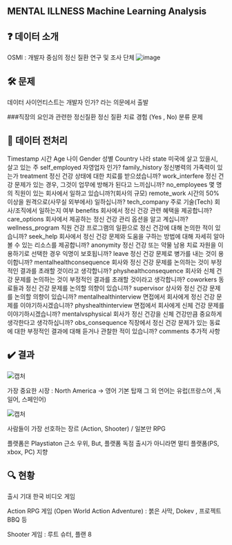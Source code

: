 ## MENTAL  ILLNESS Machine Learning Analysis

## ❓ 데이터 소개
OSMI : 개발자 중심의 정신 질환 연구 및 조사 단체
![image](https://user-images.githubusercontent.com/48009811/179446356-433cf5c7-1d3c-46cd-b94c-3f777efaa4cb.png)

## 🛠 문제
데이터 사이언티스트는 개발자 인가? 라는 의문에서 출발

###직장의 요인과 관련한 정신질환 정신 질환 치료 경험 (Yes , No) 분류 문제

## 🧹 데이터 전처리
Timestamp	시간
Age	나이
Gender	성별
Country	나라
state	미국에 살고 있을시, 살고 있는 주
self_employed	자영업자 인가?
family_history	정신병력의 가족력이 있는가
treatment	정신 건강 상태에 대한 치료를 받으셨습니까? 
work_interfere	정신 건강 문제가 있는 경우, 그것이 업무에 방해가 된다고 느끼십니까? 
no_employees	몇 명의 직원이 있는 회사에서 일하고 있습니까?(회사의 규모)
remote_work	시간의 50% 이상을 원격으로(사무실 외부에서) 일하십니까? 
tech_company	주로 기술(Tech) 회사/조직에서 일하는지 여부
benefits	회사에서 정신 건강 관련 혜택을 제공합니까? 
care_options	회사에서 제공하는 정신 건강 관리 옵션을 알고 계십니까? 
wellness_program	직원 건강 프로그램의 일환으로 정신 건강에 대해 논의한 적이 있습니까? 
seek_help	회사에서 정신 건강 문제와 도움을 구하는 방법에 대해 자세히 알아볼 수 있는 리소스를 제공합니까? 
anonymity	정신 건강 또는 약물 남용 치료 자원을 이용하기로 선택한 경우 익명이 보호됩니까? 
leave	정신 건강 문제로 병가를 내는 것이 용이합니까?
mentalhealthconsequence	회사와 정신 건강 문제를 논의하는 것이 부정적인 결과를 초래할 것이라고 생각합니까? 
physhealthconsequence	회사와 신체 건강 문제를 논의하는 것이 부정적인 결과를 초래할 것이라고 생각합니까? 
coworkers	동료들과 정신 건강 문제를 논의할 의향이 있습니까? 
supervisor	상사와 정신 건강 문제를 논의할 의향이 있습니까? 
mentalhealthinterview	면접에서 회사에게 정신 건강 문제를 이야기하시겠습니까?
physhealthinterview	면접에서 회사에게 신체 건강 문제를 이야기하시겠습니까?
mentalvsphysical	회사가 정신 건강을 신체 건강만큼 중요하게 생각한다고 생각하십니까?
obs_consequence	직장에서 정신 건강 문제가 있는 동료에 대한 부정적인 결과에 대해 듣거나 관찰한 적이 있습니까? 
comments	추가적 사항

## ✔️ 결과

![캡처](/img/sales.png)

가장 중요한 시장 : North America -> 영어 기본 탑재
그 외 언어는 유럽(프랑스어 ,독일어, 스페인어)

![캡처](/img/genre.png)

사람들이 가장 선호하는 장르 (Action, Shooter) / 일본만 RPG

플랫폼은 Playstiaton 근소 우위,
But, 플랫폼 독점 출시가 아니라면 멀티 플랫폼(PS, xbox, PC) 지향


## 🔍 현황
출시 기대 한국 비디오 게임

Action RPG 게임 (Open World Action Adventure) : 붉은 사막, Dokev , 프로젝트 BBQ 등

Shooter 게임 : 루트 슈터, 플랜 8

